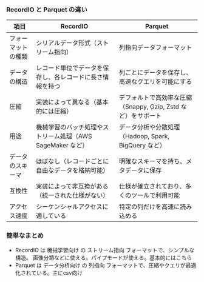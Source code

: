 ### RecordIO と Parquet の違い  

| 項目             | RecordIO                              | Parquet                              |
|----------------|--------------------------------|--------------------------------|
| フォーマットの種類 | シリアルデータ形式（ストリーム指向） | 列指向データフォーマット |
| データの構造 | レコード単位でデータを保存し、各レコードに長さ情報を持つ | 列ごとにデータを保存し、高速なクエリを可能にする |
| 圧縮       | 実装によって異なる（基本的には圧縮） | デフォルトで高効率な圧縮（Snappy, Gzip, Zstd など）をサポート |
| 用途       | 機械学習のバッチ処理やストリーム処理（AWS SageMaker など） | データ分析や分散処理（Hadoop, Spark, BigQuery など） |
| データのスキーマ | ほぼなし（レコードごとに自由なデータを格納可能） | 明確なスキーマを持ち、メタデータに保存 |
| 互換性     | 実装によって非互換がある（統一された仕様がない） | 仕様が確立されており、多くのツールで利用可能 |
| アクセス速度 | シーケンシャルアクセスに適している | 特定の列だけを高速に読み込める |

### 簡単なまとめ
- RecordIO は 機械学習向け の ストリーム指向 フォーマットで、シンプルな構造。  画像分類などに使える。パイプモードが使える。基本的にはこちら
- Parquet は データ分析向け の 列指向 フォーマットで、圧縮やクエリが最適化されている。主にcsv向け